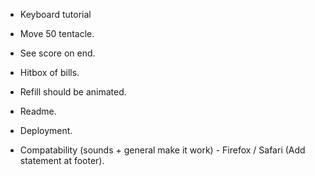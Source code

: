 - Keyboard tutorial

- Move 50 tentacle.
- See score on end.
- Hitbox of bills.

- Refill should be animated.
- Readme.
- Deployment.
- Compatability (sounds + general make it work) - Firefox / Safari (Add statement at footer).
